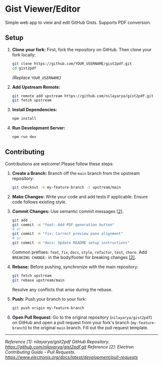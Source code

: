 # Gist Viewer/Editor

Simple web app to view and edit GitHub Gists. Supports PDF conversion.

## Setup

1.  **Clone your fork:**
    First, fork the repository on GitHub. Then clone your fork locally:
    ```bash
    git clone https://github.com/YOUR_USERNAME/gist2pdf.git
    cd gist2pdf
    ```
    *(Replace `YOUR_USERNAME`)*

2.  **Add Upstream Remote:**
    ```bash
    git remote add upstream https://github.com/nilayarya/gist2pdf.git
    git fetch upstream
    ```

3.  **Install Dependencies:**
    ```bash
    npm install
    ```

4.  **Run Development Server:**
    ```bash
    npm run dev
    ```

## Contributing

Contributions are welcome! Please follow these steps:

1.  **Create a Branch:** Branch off the `main` branch from the upstream repository:
    ```bash
    git checkout -b my-feature-branch -t upstream/main
    ```

2.  **Make Changes:** Write your code and add tests if applicable. Ensure code follows existing style.

3.  **Commit Changes:** Use semantic commit messages [[2]](https://www.electronjs.org/docs/latest/development/pull-requests#commit-message-guidelines).
    ```bash
    git add .
    git commit -m "feat: Add PDF generation button"
    # or
    git commit -m "fix: Correct preview pane alignment"
    # or
    git commit -m "docs: Update README setup instructions"
    ```
    Common prefixes: `feat`, `fix`, `docs`, `style`, `refactor`, `test`, `chore`. Add `BREAKING CHANGE:` in the body/footer for breaking changes [[2]](https://www.electronjs.org/docs/latest/development/pull-requests#breaking-changes).

4.  **Rebase:** Before pushing, synchronize with the main repository:
    ```bash
    git fetch upstream
    git rebase upstream/main
    ```
    Resolve any conflicts that arise during the rebase.

5.  **Push:** Push your branch to your fork:
    ```bash
    git push origin my-feature-branch
    ```

6.  **Open Pull Request:** Go to the original repository (`nilayarya/gist2pdf`) on GitHub and open a pull request from your fork's branch (`my-feature-branch`) to the original `main` branch. Fill out the pull request template.

---
*Reference [1]: nilayarya/gist2pdf GitHub Repository. https://github.com/nilayarya/gist2pdf.git*
*Reference [2]: Electron Contributing Guide - Pull Requests. https://www.electronjs.org/docs/latest/development/pull-requests*
